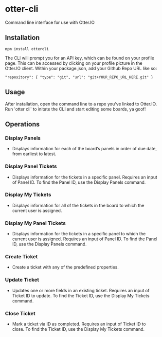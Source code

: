 # otter-cli
Command line interface for use with Otter.IO

## Installation

`npm install ottercli`

The CLI will prompt you for an API key, which can be found on your profile page. 
This can be accessed by clicking on your profile picture in the Otter.IO client.
Within your package.json, add your Github Repo URL like so:

`"repository": {
  "type": "git",
  "url": "git+YOUR_REPO_URL_HERE.git"
}`

## Usage
  After installation, open the command line to a repo you've linked to Otter.IO. Run 'otter cli' to initate the CLI and start editing some boards, ya goof! 

## Operations

### Display Panels
- Displays information for each of the board’s panels in order of due date, from earliest to latest.

### Display Panel Tickets
- Displays information for the tickets in a specific panel. Requires an input of Panel ID. To find the Panel ID, use the Display Panels command.

### Display My Tickets
- Displays information for all of the tickets in the board to which the current user is assigned.

### Display My Panel Tickets
- Displays information for the tickets in a specific panel to which the current user is assigned. Requires an input of Panel ID. To find the Panel ID, use the Display Panels command.

### Create Ticket
- Create a ticket with any of the predefined properties.

### Update Ticket
- Updates one or more fields in an existing ticket. Requires an input of Ticket ID to update. To find the Ticket ID, use the Display My Tickets command.

### Close Ticket
- Mark a ticket via ID as completed. Requires an input of Ticket ID to close. To find the Ticket ID, use the Display My Tickets command.



